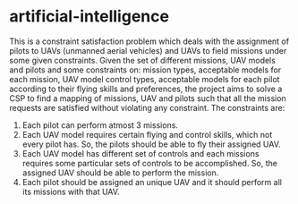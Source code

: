 # artificial-intelligence
This is a constraint satisfaction problem which deals with the assignment of pilots to UAVs (unmanned aerial vehicles) and UAVs to field missions under some given constraints. 
Given the set of different missions, UAV models and pilots and some constraints on: mission types, acceptable models for each mission, UAV model control types, acceptable models for each pilot according to their flying skills and preferences, the project aims to solve a CSP to find a mapping of missions, UAV and pilots such that all the mission requests are satisfied without violating any constraint.
The constraints are:
1) Each pilot can perform atmost 3 missions.
2) Each UAV model requires certain flying and control skills, which not every pilot has. So, the pilots should be able to fly their          assigned UAV.
3) Each UAV model has different set of controls and each missions requires some particular sets of controls to be accomplished. So, the      assigned UAV should be able to perform the mission. 
4) Each pilot should be assigned an unique UAV and it should perform all its missions with that UAV.



